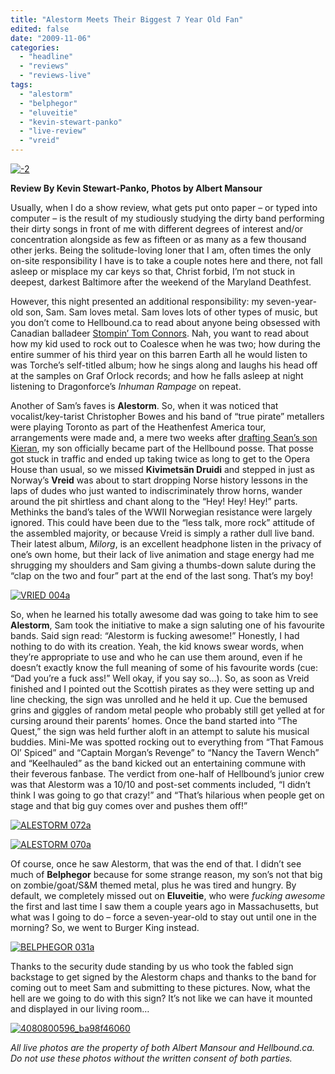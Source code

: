 ```yaml
---
title: "Alestorm Meets Their Biggest 7 Year Old Fan"
edited: false
date: "2009-11-06"
categories:
  - "headline"
  - "reviews"
  - "reviews-live"
tags:
  - "alestorm"
  - "belphegor"
  - "eluveitie"
  - "kevin-stewart-panko"
  - "live-review"
  - "vreid"
---
```


[![-2](http://farm3.static.flickr.com/2804/4080040305_46d9fa1f86.jpg)](http://www.flickr.com/photos/28457491@N06/4080040305/ "-2 by seanunyon, on Flickr")

**Review By Kevin Stewart-Panko, Photos by Albert Mansour**

Usually, when I do a show review, what gets put onto paper – or typed into computer – is the result of my studiously studying the dirty band performing their dirty songs in front of me with different degrees of interest and/or concentration alongside as few as fifteen or as many as a few thousand other jerks. Being the solitude-loving loner that I am, often times the only on-site responsibility I have is to take a couple notes here and there, not fall asleep or misplace my car keys so that, Christ forbid, I’m not stuck in deepest, darkest Baltimore after the weekend of the Maryland Deathfest.

However, this night presented an additional responsibility: my seven-year-old son, Sam. Sam loves metal. Sam loves lots of other types of music, but you don’t come to Hellbound.ca to read about anyone being obsessed with Canadian balladeer [Stompin’ Tom Connors](http://www.stompintom.com/). Nah, you want to read about how my kid used to rock out to Coalesce when he was two; how during the entire summer of his third year on this barren Earth all he would listen to was Torche’s self-titled album; how he sings along and laughs his head off at the samples on Graf Orlock records; and how he falls asleep at night listening to Dragonforce’s _Inhuman Rampage_ on repeat.

Another of Sam’s faves is **Alestorm**. So, when it was noticed that vocalist/key-tarist Christopher Bowes and his band of “true pirate” metallers were playing Toronto as part of the Heathenfest America tour, arrangements were made and, a mere two weeks after [drafting Sean’s son Kieran](http://www.hellbound.ca/2009/10/gwar-meets-the-six-year-old/), my son officially became part of the Hellbound posse. That posse got stuck in traffic and ended up taking twice as long to get to the Opera House than usual, so we missed **Kivimetsän Druidi** and stepped in just as Norway’s **Vreid** was about to start dropping Norse history lessons in the laps of dudes who just wanted to indiscriminately throw horns, wander around the pit shirtless and chant along to the “Hey! Hey! Hey!” parts. Methinks the band’s tales of the WWII Norwegian resistance were largely ignored. This could have been due to the “less talk, more rock” attitude of the assembled majority, or because Vreid is simply a rather dull live band. Their latest album, _Milorg_, is an excellent headphone listen in the privacy of one’s own home, but their lack of live animation and stage energy had me shrugging my shoulders and Sam giving a thumbs-down salute during the “clap on the two and four” part at the end of the last song. That’s my boy!

[![VRIED 004a](http://farm3.static.flickr.com/2712/4080041111_9cfc0fd05a.jpg)](http://www.flickr.com/photos/28457491@N06/4080041111/ "VRIED 004a by seanunyon, on Flickr")

So, when he learned his totally awesome dad was going to take him to see **Alestorm**, Sam took the initiative to make a sign saluting one of his favourite bands. Said sign read: “Alestorm is fucking awesome!” Honestly, I had nothing to do with its creation. Yeah, the kid knows swear words, when they’re appropriate to use and who he can use them around, even if he doesn’t exactly know the full meaning of some of his favourite words (cue: “Dad you’re a fuck ass!” Well okay, if you say so…). So, as soon as Vreid finished and I pointed out the Scottish pirates as they were setting up and line checking, the sign was unrolled and he held it up. Cue the bemused grins and giggles of random metal people who probably still get yelled at for cursing around their parents’ homes. Once the band started into “The Quest,” the sign was held further aloft in an attempt to salute his musical buddies. Mini-Me was spotted rocking out to everything from “That Famous Ol’ Spiced” and “Captain Morgan’s Revenge” to “Nancy the Tavern Wench” and “Keelhauled” as the band kicked out an entertaining commune with their feverous fanbase. The verdict from one-half of Hellbound’s junior crew was that Alestorm was a 10/10 and post-set comments included, “I didn’t think I was going to go that crazy!” and “That’s hilarious when people get on stage and that big guy comes over and pushes them off!”

[![ALESTORM 072a](http://farm3.static.flickr.com/2593/4080040873_322c42d695.jpg)](http://www.flickr.com/photos/28457491@N06/4080040873/ "ALESTORM 072a by seanunyon, on Flickr")

[![ALESTORM 070a](http://farm3.static.flickr.com/2514/4080040527_5ab183f69d.jpg)](http://www.flickr.com/photos/28457491@N06/4080040527/ "ALESTORM 070a by seanunyon, on Flickr")

Of course, once he saw Alestorm, that was the end of that. I didn’t see much of **Belphegor** because for some strange reason, my son’s not that big on zombie/goat/S&M themed metal, plus he was tired and hungry. By default, we completely missed out on **Eluveitie**, who were _fucking awesome_ the first and last time I saw them a couple years ago in Massachusetts, but what was I going to do – force a seven-year-old to stay out until one in the morning? So, we went to Burger King instead.

[![BELPHEGOR 031a](http://farm3.static.flickr.com/2605/4080041491_d5916cd3e3.jpg)](http://www.flickr.com/photos/28457491@N06/4080041491/ "BELPHEGOR 031a by seanunyon, on Flickr")

Thanks to the security dude standing by us who took the fabled sign backstage to get signed by the Alestorm chaps and thanks to the band for coming out to meet Sam and submitting to these pictures. Now, what the hell are we going to do with this sign? It’s not like we can have it mounted and displayed in our living room…

[![4080800596_ba98f46060](http://www.hellbound.ca/wp-content/uploads/2009/11/4080800596_ba98f46060.jpg "4080800596_ba98f46060")](http://www.hellbound.ca/wp-content/uploads/2009/11/4080800596_ba98f46060.jpg)

_All live photos are the property of both Albert Mansour and Hellbound.ca. Do not use these photos without the written consent of both parties._
